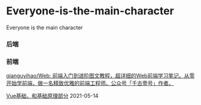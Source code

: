 # Everyone-is-the-main-character
Everyone is the main character

### 后端

### 前端

[qianguyihao/Web: 前端入门到进阶图文教程，超详细的Web前端学习笔记。从零开始学前端，做一名精致优雅的前端工程师。公众号「千古壹号」作者。](https://github.com/qianguyihao/Web.git)

[Vue基础，和基础原理部分](https://juejin.cn/post/6961222829979697165) 2021-05-14